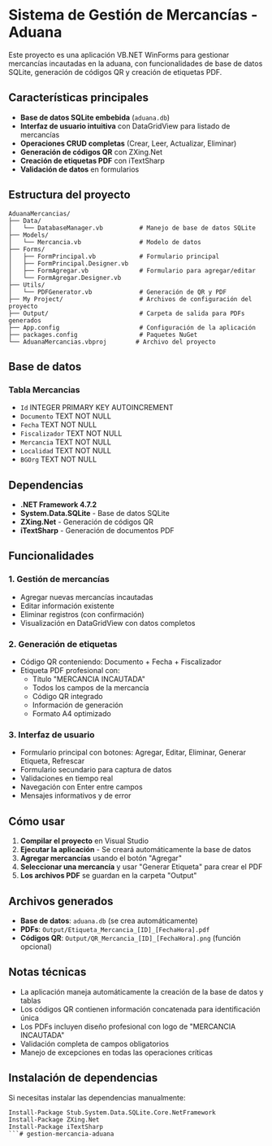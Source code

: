 # Sistema de Gestión de Mercancías - Aduana

Este proyecto es una aplicación VB.NET WinForms para gestionar mercancías incautadas en la aduana, con funcionalidades de base de datos SQLite, generación de códigos QR y creación de etiquetas PDF.

## Características principales

- **Base de datos SQLite embebida** (`aduana.db`)
- **Interfaz de usuario intuitiva** con DataGridView para listado de mercancías
- **Operaciones CRUD completas** (Crear, Leer, Actualizar, Eliminar)
- **Generación de códigos QR** con ZXing.Net
- **Creación de etiquetas PDF** con iTextSharp
- **Validación de datos** en formularios

## Estructura del proyecto

```
AduanaMercancias/
├── Data/
│   └── DatabaseManager.vb          # Manejo de base de datos SQLite
├── Models/
│   └── Mercancia.vb                # Modelo de datos
├── Forms/
│   ├── FormPrincipal.vb            # Formulario principal
│   ├── FormPrincipal.Designer.vb
│   ├── FormAgregar.vb              # Formulario para agregar/editar
│   └── FormAgregar.Designer.vb
├── Utils/
│   └── PDFGenerator.vb             # Generación de QR y PDF
├── My Project/                     # Archivos de configuración del proyecto
├── Output/                         # Carpeta de salida para PDFs generados
├── App.config                      # Configuración de la aplicación
├── packages.config                 # Paquetes NuGet
└── AduanaMercancias.vbproj        # Archivo del proyecto
```

## Base de datos

### Tabla Mercancias
- `Id` INTEGER PRIMARY KEY AUTOINCREMENT
- `Documento` TEXT NOT NULL
- `Fecha` TEXT NOT NULL
- `Fiscalizador` TEXT NOT NULL
- `Mercancia` TEXT NOT NULL
- `Localidad` TEXT NOT NULL
- `BGOrg` TEXT NOT NULL

## Dependencias

- **.NET Framework 4.7.2**
- **System.Data.SQLite** - Base de datos SQLite
- **ZXing.Net** - Generación de códigos QR
- **iTextSharp** - Generación de documentos PDF

## Funcionalidades

### 1. Gestión de mercancías
- Agregar nuevas mercancías incautadas
- Editar información existente
- Eliminar registros (con confirmación)
- Visualización en DataGridView con datos completos

### 2. Generación de etiquetas
- Código QR conteniendo: Documento + Fecha + Fiscalizador
- Etiqueta PDF profesional con:
  - Título "MERCANCIA INCAUTADA"
  - Todos los campos de la mercancía
  - Código QR integrado
  - Información de generación
  - Formato A4 optimizado

### 3. Interfaz de usuario
- Formulario principal con botones: Agregar, Editar, Eliminar, Generar Etiqueta, Refrescar
- Formulario secundario para captura de datos
- Validaciones en tiempo real
- Navegación con Enter entre campos
- Mensajes informativos y de error

## Cómo usar

1. **Compilar el proyecto** en Visual Studio
2. **Ejecutar la aplicación** - Se creará automáticamente la base de datos
3. **Agregar mercancías** usando el botón "Agregar"
4. **Seleccionar una mercancía** y usar "Generar Etiqueta" para crear el PDF
5. **Los archivos PDF** se guardan en la carpeta "Output"

## Archivos generados

- **Base de datos**: `aduana.db` (se crea automáticamente)
- **PDFs**: `Output/Etiqueta_Mercancia_[ID]_[FechaHora].pdf`
- **Códigos QR**: `Output/QR_Mercancia_[ID]_[FechaHora].png` (función opcional)

## Notas técnicas

- La aplicación maneja automáticamente la creación de la base de datos y tablas
- Los códigos QR contienen información concatenada para identificación única
- Los PDFs incluyen diseño profesional con logo de "MERCANCIA INCAUTADA"
- Validación completa de campos obligatorios
- Manejo de excepciones en todas las operaciones críticas

## Instalación de dependencias

Si necesitas instalar las dependencias manualmente:

```
Install-Package Stub.System.Data.SQLite.Core.NetFramework
Install-Package ZXing.Net
Install-Package iTextSharp
```#   g e s t i o n - m e r c a n c i a - a d u a n a  
 